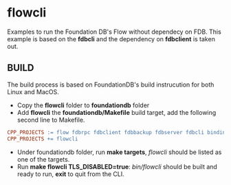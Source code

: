 # flowcli
Examples to run the Foundation DB's Flow without dependecy on FDB.  This example is based on the **fdbcli** and the dependency on **fdbclient** is taken out.

## BUILD

The build process is based on FoundationDB's build instrucution for both Linux and MacOS.

* Copy the **flowcli** folder to **foundationdb** folder
* Add **flowcli** the **foundationdb/Makefile** build target, add the following second line to Makefile.

```makefile
CPP_PROJECTS := flow fdbrpc fdbclient fdbbackup fdbserver fdbcli bindings/c bindings/java fdbmonitor bindings/flow/tester bindings/flow
CPP_PROJECTS += flowcli
```
* Under foundationdb folder, run **make targets**, *flowcli* should be listed as one of the targets.
* Run **make flowcli TLS_DISABLED=true**:  *bin/flowcli* should be built and ready to run, **exit** to quit from the CLI.



